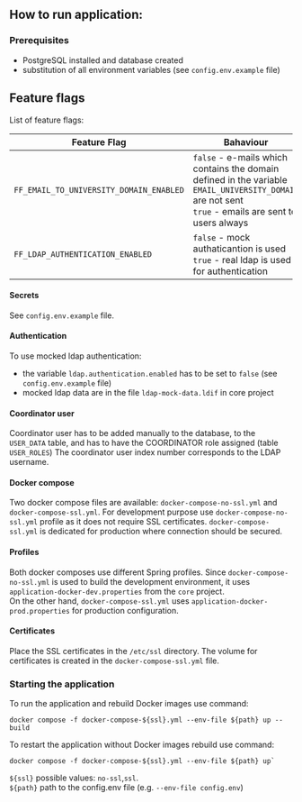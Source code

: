 ## How to run application:

### Prerequisites

* PostgreSQL installed and database created
* substitution of all environment variables (see `config.env.example` file)

## Feature flags

List of feature flags:

| Feature Flag                            | Bahaviour                                                                                                                                                |
|-----------------------------------------|----------------------------------------------------------------------------------------------------------------------------------------------------------|
| `FF_EMAIL_TO_UNIVERSITY_DOMAIN_ENABLED` | `false` - e-mails which contains the domain defined in the variable `EMAIL_UNIVERSITY_DOMAIN` are not sent<br/> `true` - emails are sent to users always |
| `FF_LDAP_AUTHENTICATION_ENABLED`        | `false` - mock authaticantion is used<br/>`true` - real ldap is used for authentication    

#### Secrets

See `config.env.example` file.

#### Authentication

To use mocked ldap authentication:

* the variable `ldap.authentication.enabled` has to be set to `false` (see `config.env.example` file)
* mocked ldap data are in the file `ldap-mock-data.ldif` in core project

#### Coordinator user

Coordinator user has to be added manually to the database, to the `USER_DATA` table, and has to have the
COORDINATOR role assigned (table `USER_ROLES`)
The coordinator user index number corresponds to the LDAP username.


#### Docker compose

Two docker compose files are available: `docker-compose-no-ssl.yml` and `docker-compose-ssl.yml`.
For development purpose use `docker-compose-no-ssl.yml` profile as it does not require SSL certificates.
`docker-compose-ssl.yml` is dedicated for production where connection should be secured.

#### Profiles

Both docker composes use different Spring profiles.
Since `docker-compose-no-ssl.yml` is used to build the development environment, 
it uses `application-docker-dev.properties` from the `core` project. \
On the other hand, `docker-compose-ssl.yml` uses `application-docker-prod.properties` for production configuration.

#### Certificates

Place the SSL certificates in the `/etc/ssl` directory. The volume for certificates is created in the `docker-compose-ssl.yml` file.


### Starting the application

To run the application and rebuild Docker images use command:

```
docker compose -f docker-compose-${ssl}.yml --env-file ${path} up --build
```

To restart the application without Docker images rebuild use command:

```
docker compose -f docker-compose-${ssl}.yml --env-file ${path} up`
```

`${ssl}` possible values: `no-ssl`,`ssl`. \
`${path}` path to the config.env file (e.g. `--env-file config.env`)
